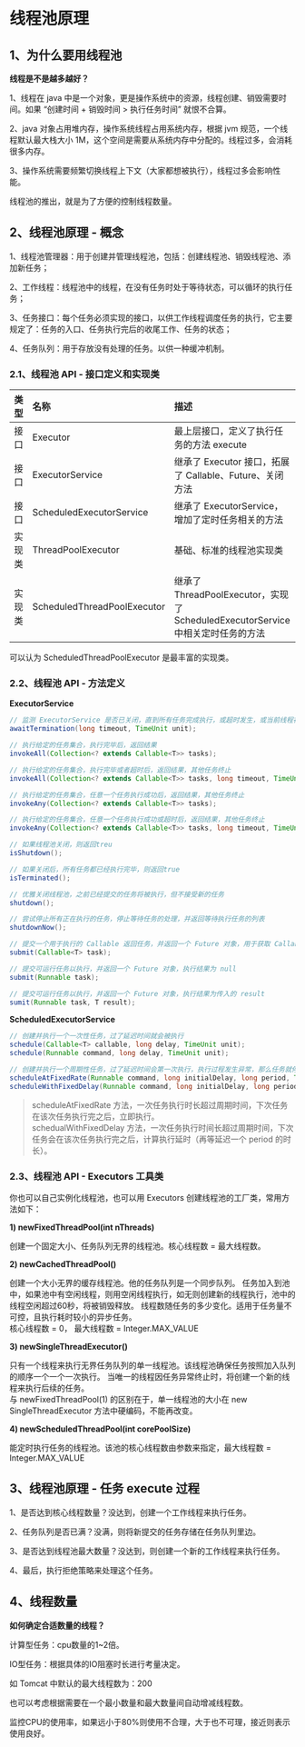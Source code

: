 # 线程池原理

## 1、为什么要用线程池

**线程是不是越多越好？**

1、线程在 java 中是一个对象，更是操作系统中的资源，线程创建、销毁需要时间。如果 “创建时间 + 销毁时间 > 执行任务时间” 就恨不合算。

2、java 对象占用堆内存，操作系统线程占用系统内存，根据 jvm 规范，一个线程默认最大栈大小 1M，这个空间是需要从系统内存中分配的。线程过多，会消耗很多内存。

3、操作系统需要频繁切换线程上下文（大家都想被执行），线程过多会影响性能。

线程池的推出，就是为了方便的控制线程数量。

## 2、线程池原理 - 概念

1、线程池管理器：用于创建并管理线程池，包括：创建线程池、销毁线程池、添加新任务；

2、工作线程：线程池中的线程，在没有任务时处于等待状态，可以循环的执行任务；

3、任务接口：每个任务必须实现的接口，以供工作线程调度任务的执行，它主要规定了：任务的入口、任务执行完后的收尾工作、任务的状态；

4、任务队列：用于存放没有处理的任务。以供一种缓冲机制。

### 2.1、线程池 API - 接口定义和实现类

类型 | 名称 | 描述  
:-- | :-- | :--  
接口 | Executor | 最上层接口，定义了执行任务的方法 execute  
接口 | ExecutorService | 继承了 Executor 接口，拓展了 Callable、Future、关闭方法  
接口 | ScheduledExecutorService | 继承了 ExecutorService，增加了定时任务相关的方法  
实现类 | ThreadPoolExecutor | 基础、标准的线程池实现类  
实现类 | ScheduledThreadPoolExecutor | 继承了 ThreadPoolExecutor，实现了 ScheduledExecutorService 中相关定时任务的方法  

可以认为 ScheduledThreadPoolExecutor 是最丰富的实现类。

### 2.2、线程池 API - 方法定义

**ExecutorService**
```java
// 监测 ExecutorService 是否已关闭，直到所有任务完成执行，或超时发生，或当前线程被中断  
awaitTermination(long timeout, TimeUnit unit);

// 执行给定的任务集合，执行完毕后，返回结果
invokeAll(Collection<? extends Callable<T>> tasks);

// 执行给定的任务集合，执行完毕或者超时后，返回结果，其他任务终止
invokeAll(Collection<? extends Callable<T>> tasks, long timeout, TimeUnit unit);

// 执行给定的任务集合，任意一个任务执行成功后，返回结果，其他任务终止
invokeAny(Collection<? extends Callable<T>> tasks);

// 执行给定的任务集合，任意一个任务执行成功或超时后，返回结果，其他任务终止
invokeAny(Collection<? extends Callable<T>> tasks, long timeout, TimeUnit unit);

// 如果线程池关闭，则返回treu
isShutdown();

// 如果关闭后，所有任务都已经执行完毕，则返回true
isTerminated();

// 优雅关闭线程池，之前已经提交的任务将被执行，但不接受新的任务
shutdown();

// 尝试停止所有正在执行的任务，停止等待任务的处理，并返回等待执行任务的列表
shutdownNow();

// 提交一个用于执行的 Callable 返回任务，并返回一个 Future 对象，用于获取 Callable 执行结果
submit(Callable<T> task);

// 提交可运行任务以执行，并返回一个 Future 对象，执行结果为 null
submit(Runnable task);

// 提交可运行任务以执行，并返回一个 Future 对象，执行结果为传入的 result
sumit(Runnable task, T result);
```

**ScheduledExecutorService**
```java
// 创建并执行一个一次性任务，过了延迟时间就会被执行
schedule(Callable<T> callable, long delay, TimeUnit unit);
schedule(Runnable command, long delay, TimeUnit unit);

// 创建并执行一个周期性任务，过了延迟时间会第一次执行，执行过程发生异常，那么任务就停止了
scheduleAtFixedRate(Runnable command, long initialDelay, long period, TimeUnit unit);
scheduleWithFixedDelay(Runnable command, long initialDelay, long period, TimeUnit unit);
```

> scheduleAtFixedRate 方法，一次任务执行时长超过周期时间，下次任务在该次任务执行完之后，立即执行。  
> schedualWithFixedDelay 方法，一次任务执行时间长超过周期时间，下次任务会在该次任务执行完之后，计算执行延时（再等延迟一个 period 的时长）。

### 2.3、线程池 API - Executors 工具类

你也可以自己实例化线程池，也可以用 Executors 创建线程池的工厂类，常用方法如下：  

**1) newFixedThreadPool(int nThreads)**  

创建一个固定大小、任务队列无界的线程池。核心线程数 = 最大线程数。

**2) newCachedThreadPool()**  

创建一个大小无界的缓存线程池。他的任务队列是一个同步队列。
任务加入到池中，如果池中有空闲线程，则用空闲线程执行，如无则创建新的线程执行，池中的线程空闲超过60秒，将被销毁释放。
线程数随任务的多少变化。适用于任务量不可控，且执行耗时较小的异步任务。  
核心线程数 = 0， 最大线程数 = Integer.MAX_VALUE

**3) newSingleThreadExecutor()**  

只有一个线程来执行无界任务队列的单一线程池。该线程池确保任务按照加入队列的顺序一个一个一次执行。
当唯一的线程因任务异常终止时，将创建一个新的线程来执行后续的任务。  
与 newFixedThreadPool(1) 的区别在于，单一线程池的大小在 new SingleThreadExecutor 方法中硬编码，不能再改变。

**4) newScheduledThreadPool(int corePoolSize)**  

能定时执行任务的线程池。该池的核心线程数由参数来指定，最大线程数 = Integer.MAX_VALUE

## 3、线程池原理 - 任务 execute 过程

1、是否达到核心线程数量？没达到，创建一个工作线程来执行任务。  

2、任务队列是否已满？没满，则将新提交的任务存储在任务队列里边。

3、是否达到线程池最大数量？没达到，则创建一个新的工作线程来执行任务。

4、最后，执行拒绝策略来处理这个任务。

## 4、线程数量

**如何确定合适数量的线程？**

计算型任务：cpu数量的1~2倍。  

IO型任务：根据具体的IO阻塞时长进行考量决定。  

如 Tomcat 中默认的最大线程数为：200

也可以考虑根据需要在一个最小数量和最大数量间自动增减线程数。

监控CPU的使用率，如果远小于80%则使用不合理，大于也不可理，接近则表示使用良好。